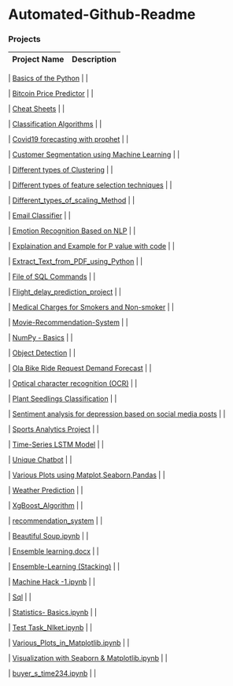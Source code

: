 # Automated-Github-Readme


### Projects

| Project Name | Description |
| --------------- | --------------- |

<!-- Projects start -->
| [Basics of the Python](/Niketkumardheeryan/Hands-on-ML-Basic-to-Advance-/tree/master/Basics%20of%20the%20Python) |           |

| [Bitcoin Price Predictor](/Niketkumardheeryan/Hands-on-ML-Basic-to-Advance-/tree/master/Bitcoin%20Price%20Predictor) |           |

| [Cheat Sheets](/Niketkumardheeryan/Hands-on-ML-Basic-to-Advance-/tree/master/Cheat%20Sheets) |           |

| [Classification Algorithms](/Niketkumardheeryan/Hands-on-ML-Basic-to-Advance-/tree/master/Classification%20Algorithms) |           |

| [Covid19 forecasting with prophet](/Niketkumardheeryan/Hands-on-ML-Basic-to-Advance-/tree/master/Covid19%20forecasting%20with%20prophet) |           |

| [Customer Segmentation using Machine Learning](/Niketkumardheeryan/Hands-on-ML-Basic-to-Advance-/tree/master/Customer%20Segmentation%20using%20Machine%20Learning) |           |

| [Different types of Clustering](/Niketkumardheeryan/Hands-on-ML-Basic-to-Advance-/tree/master/Different%20types%20of%20Clustering) |           |

| [Different types of feature selection techniques](/Niketkumardheeryan/Hands-on-ML-Basic-to-Advance-/tree/master/Different%20types%20of%20feature%20selection%20techniques) |           |

| [Different_types_of_scaling_Method](/Niketkumardheeryan/Hands-on-ML-Basic-to-Advance-/tree/master/Different_types_of_scaling_Method) |           |

| [Email Classifier](/Niketkumardheeryan/Hands-on-ML-Basic-to-Advance-/tree/master/Email%20Classifier) |           |

| [Emotion Recognition Based on NLP](/Niketkumardheeryan/Hands-on-ML-Basic-to-Advance-/tree/master/Emotion%20Recognition%20Based%20on%20NLP) |           |

| [Explaination and Example for P value with code](/Niketkumardheeryan/Hands-on-ML-Basic-to-Advance-/tree/master/Explaination%20and%20Example%20for%20P%20value%20with%20code) |           |

| [Extract_Text_from_PDF_using_Python](/Niketkumardheeryan/Hands-on-ML-Basic-to-Advance-/tree/master/Extract_Text_from_PDF_using_Python) |           |

| [File of SQL Commands](/Niketkumardheeryan/Hands-on-ML-Basic-to-Advance-/tree/master/File%20of%20SQL%20Commands) |           |

| [Flight_delay_prediction_project](/Niketkumardheeryan/Hands-on-ML-Basic-to-Advance-/tree/master/Flight_delay_prediction_project) |           |

| [Medical Charges for Smokers and Non-smoker](/Niketkumardheeryan/Hands-on-ML-Basic-to-Advance-/tree/master/Medical%20Charges%20for%20Smokers%20and%20Non-smoker) |           |

| [Movie-Recommendation-System](/Niketkumardheeryan/Hands-on-ML-Basic-to-Advance-/tree/master/Movie-Recommendation-System) |           |

| [NumPy - Basics](/Niketkumardheeryan/Hands-on-ML-Basic-to-Advance-/tree/master/NumPy%20-%20Basics) |           |

| [Object Detection](/Niketkumardheeryan/Hands-on-ML-Basic-to-Advance-/tree/master/Object%20Detection) |           |

| [Ola Bike Ride Request Demand Forecast](/Niketkumardheeryan/Hands-on-ML-Basic-to-Advance-/tree/master/Ola%20Bike%20Ride%20Request%20Demand%20Forecast) |           |

| [Optical character recognition (OCR)](/Niketkumardheeryan/Hands-on-ML-Basic-to-Advance-/tree/master/Optical%20character%20recognition%20(OCR)) |           |

| [Plant Seedlings Classification](/Niketkumardheeryan/Hands-on-ML-Basic-to-Advance-/tree/master/Plant%20Seedlings%20Classification) |           |

| [Sentiment analysis for depression based on social media posts](/Niketkumardheeryan/Hands-on-ML-Basic-to-Advance-/tree/master/Sentiment%20analysis%20for%20depression%20based%20on%20social%20media%20posts) |           |

| [Sports Analytics Project](/Niketkumardheeryan/Hands-on-ML-Basic-to-Advance-/tree/master/Sports%20Analytics%20Project) |           |

| [Time-Series LSTM Model](/Niketkumardheeryan/Hands-on-ML-Basic-to-Advance-/tree/master/Time-Series%20LSTM%20Model) |           |

| [Unique Chatbot](/Niketkumardheeryan/Hands-on-ML-Basic-to-Advance-/tree/master/Unique%20Chatbot) |           |

| [Various Plots using Matplot,Seaborn,Pandas](/Niketkumardheeryan/Hands-on-ML-Basic-to-Advance-/tree/master/Various%20Plots%20using%20Matplot%2CSeaborn%2CPandas) |           |

| [Weather Prediction](/Niketkumardheeryan/Hands-on-ML-Basic-to-Advance-/tree/master/Weather%20Prediction) |           |

| [XgBoost_Algorithm](/Niketkumardheeryan/Hands-on-ML-Basic-to-Advance-/tree/master/XgBoost_Algorithm) |           |

| [recommendation_system](/Niketkumardheeryan/Hands-on-ML-Basic-to-Advance-/tree/master/recommendation_system) |           |

| [Beautiful Soup.ipynb](/Niketkumardheeryan/Hands-on-ML-Basic-to-Advance-/blob/master/Beautiful%20Soup.ipynb) |           |

| [Ensemble learning.docx](/Niketkumardheeryan/Hands-on-ML-Basic-to-Advance-/blob/master/Ensemble%20learning.docx) |           |

| [Ensemble-Learning (Stacking)](/Niketkumardheeryan/Hands-on-ML-Basic-to-Advance-/blob/master/Ensemble-Learning%20(Stacking)) |           |

| [Machine Hack -1.ipynb](/Niketkumardheeryan/Hands-on-ML-Basic-to-Advance-/blob/master/Machine%20Hack%20-1.ipynb) |           |

| [Sql](/Niketkumardheeryan/Hands-on-ML-Basic-to-Advance-/blob/master/Sql) |           |

| [Statistics- Basics.ipynb](/Niketkumardheeryan/Hands-on-ML-Basic-to-Advance-/blob/master/Statistics-%20Basics.ipynb) |           |

| [Test Task_NIket.ipynb](/Niketkumardheeryan/Hands-on-ML-Basic-to-Advance-/blob/master/Test%20Task_NIket.ipynb) |           |

| [Various_Plots_in_Matplotlib.ipynb](/Niketkumardheeryan/Hands-on-ML-Basic-to-Advance-/blob/master/Various_Plots_in_Matplotlib.ipynb) |           |

| [Visualization  with Seaborn & Matplotlib.ipynb](/Niketkumardheeryan/Hands-on-ML-Basic-to-Advance-/blob/master/Visualization%20%20with%20Seaborn%20%26%20Matplotlib.ipynb) |           |

| [buyer_s_time234.ipynb](/Niketkumardheeryan/Hands-on-ML-Basic-to-Advance-/blob/master/buyer_s_time234.ipynb) |           |
<!-- Projects end -->

